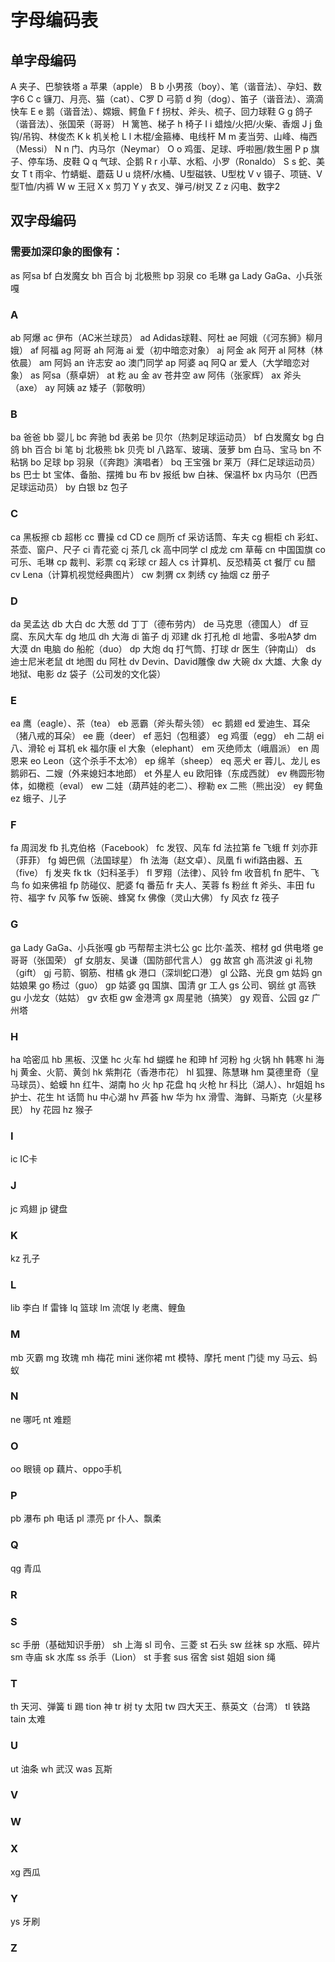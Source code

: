 # 字母编码表

## 单字母编码

A 夹子、巴黎铁塔 a 苹果（apple）
B b 小男孩（boy）、笔（谐音法）、孕妇、数字6
C c 镰刀、月亮、猫（cat）、C罗
D 弓箭 d 狗（dog）、笛子（谐音法）、滴滴快车
E e 鹅（谐音法）、嫦娥、鳄鱼
F f 拐杖、斧头、梳子、回力球鞋
G g 鸽子（谐音法）、张国荣（哥哥）
H 篱笆、梯子 h 椅子
I i 蜡烛/火把/火柴、香烟
J j 鱼钩/吊钩、林俊杰
K k 机关枪
L l 木棍/金箍棒、电线杆
M m 麦当劳、山峰、梅西（Messi）
N n 门、内马尔（Neymar）
O o 鸡蛋、足球、呼啦圈/救生圈
P p 旗子、停车场、皮鞋
Q q 气球、企鹅
R r 小草、水稻、小罗（Ronaldo）
S s 蛇、美女
T t 雨伞、竹蜻蜓、蘑菇
U u 烧杯/水桶、U型磁铁、U型枕
V v 镊子、项链、V型T恤/内裤
W w 王冠
X x 剪刀
Y y 衣叉、弹弓/树叉
Z z 闪电、数字2

## 双字母编码

### 需要加深印象的图像有：

as 阿sa
bf 白发魔女
bh 百合
bj 北极熊
bp 羽泉
co 毛琳
ga Lady GaGa、小兵张嘎

### A

ab 阿爆
ac 伊布（AC米兰球员）
ad Adidas球鞋、阿杜
ae 阿娥（《河东狮》柳月娥）
af 阿福
ag 阿哥
ah 阿海
ai 爱（初中暗恋对象）
aj 阿金
ak 阿开
al 阿林（林依晨）
am 阿妈
an 许志安
ao 澳门同学
ap 阿婆
aq 阿Q
ar 爱人（大学暗恋对象）
as 阿sa（蔡卓妍）
at 籺
au 金
av 苍井空
aw 阿伟（张家辉）
ax 斧头（axe）
ay 阿姨
az 矮子（郭敬明）

### B

ba 爸爸
bb 婴儿
bc 奔驰
bd 表弟
be 贝尔（热刺足球运动员）
bf 白发魔女
bg 白鸽
bh 百合
bi 笔
bj 北极熊
bk 贝壳
bl 八路军、玻璃、菠萝
bm 白马、宝马
bn 不粘锅
bo 足球
bp 羽泉（《奔跑》演唱者）
bq 王宝强
br 莱万（拜仁足球运动员）
bs 巴士
bt 宝体、备胎、摆摊
bu 布
bv 报纸
bw 白袜、保温杯
bx 内马尔（巴西足球运动员）
by 白银
bz 包子

### C

ca 黑板擦
cb 超彬
cc 曹操
cd CD
ce 厕所
cf 采访话筒、车夫
cg 橱柜
ch 彩虹、茶壶、窗户、尺子
ci 青花瓷
cj 茶几
ck 高中同学
cl 成龙
cm 草莓
cn 中国国旗
co 可乐、毛琳
cp 裁判、彩票
cq 彩球
cr 超人
cs 计算机、反恐精英
ct 餐厅
cu 醋
cv Lena（计算机视觉经典图片）
cw 刺猬
cx 刺绣
cy 抽烟
cz 册子

### D

da 吴孟达
db 大白
dc 大葱
dd 丁丁（德布劳内）
de 马克思（德国人）
df 豆腐、东风大车
dg 地瓜
dh 大海
di 笛子
dj 邓建
dk 打孔枪
dl 地雷、多啦A梦
dm 大漠
dn 电脑
do 船舵（duo）
dp 大炮
dq 打气筒、打球
dr 医生（钟南山）
ds 迪士尼米老鼠
dt 地图
du 阿杜
dv Devin、David雕像
dw 大碗
dx 大雄、大象
dy 地狱、电影
dz 袋子（公司发的文化袋）

### E

ea 鹰（eagle）、茶（tea）
eb 恶霸（斧头帮头领）
ec 鹅翅
ed 爱迪生、耳朵（猪八戒的耳朵）
ee 鹿（deer）
ef 恶妇（包租婆）
eg 鸡蛋（egg）
eh 二胡
ei 八、滑轮
ej 耳机
ek 福尔康
el 大象（elephant）
em 灭绝师太（峨眉派）
en 周恩来
eo Leon（这个杀手不太冷）
ep 绵羊（sheep）
eq 恶犬
er 蓉儿、龙儿
es 鹅卵石、二嫂（外来媳妇本地郎）
et 外星人
eu 欧阳锋（东成西就）
ev 椭圆形物体，如橄榄（eval）
ew 二娃（葫芦娃的老二）、穆勒
ex 二熊（熊出没）
ey 鳄鱼
ez 蛾子、儿子

### F

fa 周润发
fb 扎克伯格（Facebook）
fc 发钗、风车
fd 法拉第
fe 飞蛾
ff 刘亦菲（菲菲）
fg 姆巴佩（法国球星）
fh 法海（赵文卓）、凤凰
fi wifi路由器、五（five）
fj 发夹
fk tk（妇科圣手）
fl 罗翔（法律）、风铃
fm 收音机
fn 肥牛、飞鸟
fo 如来佛祖
fp 防碰仪、肥婆
fq 番茄
fr 夫人、芙蓉
fs 粉丝
ft 斧头、丰田
fu 符、福字
fv 风筝
fw 饭碗、蜂窝
fx 佛像（灵山大佛）
fy 风衣
fz 筏子

### G

ga Lady GaGa、小兵张嘎
gb 丐帮帮主洪七公
gc 比尔·盖茨、棺材
gd 供电塔
ge 哥哥（张国荣）
gf 女朋友、吴谦（国防部代言人）
gg 故宫
gh 高洪波
gi 礼物（gift）
gj 弓箭、钢筋、柑橘
gk 港口（深圳蛇口港）
gl 公路、光良
gm 姑妈
gn 姑娘果
go 杨过（guo）
gp 姑婆
gq 国旗、国清
gr 工人
gs 公司、钢丝
gt 高铁
gu 小龙女（姑姑）
gv 衣柜
gw 金港湾
gx 周星驰（搞笑）
gy 观音、公园
gz 广州塔

### H

ha 哈密瓜
hb 黑板、汉堡
hc 火车
hd 蝴蝶
he 和珅
hf 河粉
hg 火锅
hh 韩寒
hi 海
hj 黄金、火箭、黄剑
hk 紫荆花（香港市花）
hl 狐狸、陈慧琳
hm 莫德里奇（皇马球员）、蛤蟆
hn 红牛、湖南
ho 火
hp 花盘
hq 火枪
hr 科比（湖人）、hr姐姐
hs 护士、花生
ht 话筒
hu 中心湖
hv 芦荟
hw 华为
hx 滑雪、海鲜、马斯克（火星移民）
hy 花园
hz 猴子

### I

ic IC卡

### J

jc 鸡翅
jp 键盘

### K

kz 孔子

### L

lib 李白
lf 雷锋
lq 篮球
lm 流氓
ly 老鹰、鲤鱼

### M

mb 灭霸
mg 玫瑰
mh 梅花
mini 迷你裙
mt 模特、摩托
ment 门徒
my 马云、蚂蚁

### N

ne 哪吒
nt 难题

### O

oo 眼镜
op 藕片、oppo手机

### P

pb 瀑布
ph 电话
pl 漂亮
pr 仆人、飘柔

### Q

qg 青瓜

### R

### S

sc 手册（基础知识手册）
sh 上海
sl 司令、三菱
st 石头
sw 丝袜
sp 水瓶、碎片
sm 寺庙
sk 水库
ss 杀手（Lion）
st 手套
sus 宿舍
sist 姐姐
sion 绳

### T

th 天河、弹簧
ti 踢
tion 神
tr 树
ty 太阳
tw 四大天王、蔡英文（台湾）
tl 铁路
tain 太难

### U

ut 油条
wh 武汉
was 瓦斯

### V

### W

### X

xg 西瓜

### Y

ys 牙刷

### Z
